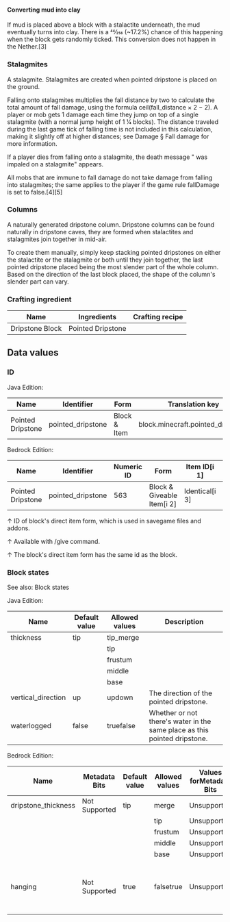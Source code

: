 #### Converting mud into clay
If mud‌ is placed above a block with a stalactite underneath, the mud eventually turns into clay. There is a 44⁄256 (~17.2%) chance of this happening when the block gets randomly ticked. This conversion does not happen in the Nether.[3]

### Stalagmites
A stalagmite.
Stalagmites are created when pointed dripstone is placed on the ground.

Falling onto stalagmites multiplies the fall distance by two to calculate the total amount of fall damage, using the formula ceil(fall_distance × 2 − 2). A player or mob gets 1 damage each time they jump on top of a single stalagmite (with a normal jump height of 1 1⁄4 blocks). The distance traveled during the last game tick of falling time is not included in this calculation, making it slightly off at higher distances; see Damage § Fall damage for more information.

If a player dies from falling onto a stalagmite, the death message "<player> was impaled on a stalagmite" appears.

All mobs that are immune to fall damage do not take damage from falling into stalagmites; the same applies to the player if the game rule fallDamage is set to false.[4][5]

### Columns
A naturally generated dripstone column.
Dripstone columns can be found naturally in dripstone caves, they are formed when stalactites and stalagmites join together in mid-air.

To create them manually, simply keep stacking pointed dripstones on either the stalactite or the stalagmite or both until they join together, the last pointed dripstone placed being the most slender part of the whole column. Based on the direction of the last block placed, the shape of the column's slender part can vary.

### Crafting ingredient
| Name            | Ingredients       | Crafting recipe |
|-----------------|-------------------|-----------------|
| Dripstone Block | Pointed Dripstone |                 |

## Data values
### ID
Java Edition:

| Name              | Identifier        | Form         | Translation key                   |
|-------------------|-------------------|--------------|-----------------------------------|
| Pointed Dripstone | pointed_dripstone | Block & Item | block.minecraft.pointed_dripstone |

Bedrock Edition:

| Name              | Identifier        | Numeric ID | Form                       | Item ID[i 1]   | Translation key             |
|-------------------|-------------------|------------|----------------------------|----------------|-----------------------------|
| Pointed Dripstone | pointed_dripstone | 563        | Block & Giveable Item[i 2] | Identical[i 3] | tile.pointed_dripstone.name |


↑ ID of block's direct item form, which is used in savegame files and addons.

↑ Available with /give command.

↑ The block's direct item form has the same id as the block.


### Block states
See also: Block states

Java Edition:

| Name               | Default value | Allowed values | Description                                                               |
|--------------------|---------------|----------------|---------------------------------------------------------------------------|
| thickness          | tip           | tip_merge      |                                                                           |
|                    |               | tip            |                                                                           |
|                    |               | frustum        |                                                                           |
|                    |               | middle         |                                                                           |
|                    |               | base           |                                                                           |
| vertical_direction | up            | updown         | The direction of the pointed dripstone.                                   |
| waterlogged        | false         | truefalse      | Whether or not there's water in the same place as this pointed dripstone. |

Bedrock Edition:

| Name                | Metadata Bits | Default value | Allowed values | Values forMetadata Bits | Description                                            |
|---------------------|---------------|---------------|----------------|-------------------------|--------------------------------------------------------|
| dripstone_thickness | Not Supported | tip           | merge          | Unsupported             |                                                        |
|                     |               |               | tip            | Unsupported             |                                                        |
|                     |               |               | frustum        | Unsupported             |                                                        |
|                     |               |               | middle         | Unsupported             |                                                        |
|                     |               |               | base           | Unsupported             |                                                        |
| hanging             | Not Supported | true          | falsetrue      | Unsupported             | Whether or not the pointed dripstone is pointing down. |




